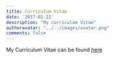 ```yaml
---
title: Curriculum Vitae
date: '2017-01-22'
description: "My curriculum Vitae"
authoravatar: "../../images/avatar.png"
comments: false
---
```

My Curriculum Vitae can be found [here](https://drive.google.com/open?id=0B5VTtKE_RbBDVVlzRzhOdTd6NEU)